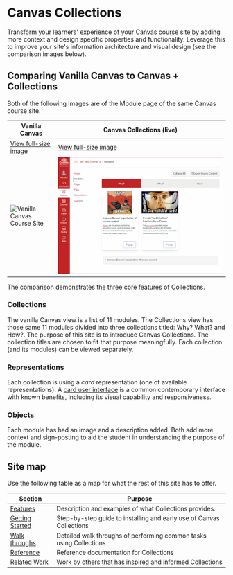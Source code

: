# Canvas Collections

Transform your learners' experience of your Canvas course site by adding more context and design specific properties and functionality. Leverage this to improve your site's information architecture and visual design (see the comparison images below). 

## Comparing Vanilla Canvas to Canvas + Collections

Both of the following images are of the Module page of the same Canvas course site. 

| Vanilla Canvas | Canvas Collections (live) |
| -------------- | ------------------ |
| [View full-size image](assets/vanillaModules.gif) | [View full-size image](assets/withCanvasCollections.gif) |
| ![Vanilla Canvas Course Site](assets/vanillaModules.gif) | ![Same site with Canvas Collections](assets/withCanvasCollections.gif) |

The comparison demonstrates the three core features of Collections.

### Collections

The vanilla Canvas view is a list of 11 modules. The Collections view has those same 11 modules divided into three collections titled: Why? What? and How?. The purpose of this site is to introduce Canvas Collections. The collection titles are chosen to fit that purpose meaningfully. Each collection (and its modules) can be viewed separately. 

### Representations 

Each collection is using a _card_ representation (one of available representations). A [card user interface](https://www.nngroup.com/articles/cards-component/) is a common contemporary interface with known benefits, including its visual capability and responsiveness. 

### Objects 

Each module has had an image and a description added. Both add more context and sign-posting to aid the student in understanding the purpose of the module.

## Site map

Use the following table as a map for what the rest of this site has to offer.

| Section | Purpose |
| --- | --- |
| [Features](features.md) | Description and examples of what Collections provides. |
| [Getting Started](getting-started/index.md) | Step-by-step guide to installing and early use of Canvas Collections |
| [Walk throughs](walk-throughs/index.md) | Detailed walk throughs of performing common tasks using  Collections |
| [Reference](reference/index.md) | Reference documentation for Collections |
| [Related Work](related-work.md) | Work by others that has inspired and informed Collections |


